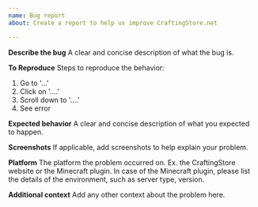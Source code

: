 ```yaml
---
name: Bug report
about: Create a report to help us improve CraftingStore.net

---
```


**Describe the bug**
A clear and concise description of what the bug is.

**To Reproduce**
Steps to reproduce the behavior:
1. Go to '...'
2. Click on '....'
3. Scroll down to '....'
4. See error

**Expected behavior**
A clear and concise description of what you expected to happen.

**Screenshots**
If applicable, add screenshots to help explain your problem.

**Platform**
The platform the problem occurred on. Ex. the CraftingStore website or the Minecraft plugin. 
In case of the Minecraft plugin, please list the details of the environment, such as server type, version.

**Additional context**
Add any other context about the problem here.
